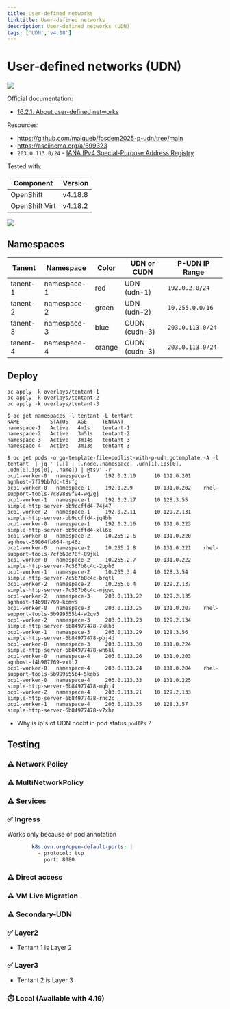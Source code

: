 ```yaml
---
title: User-defined networks
linktitle: User-defined networks
description: User-defined networks (UDN)
tags: ['UDN','v4.18']
---
```

# User-defined networks (UDN)

![](udn.drawio)

Official documentation:

* [16.2.1. About user-defined networks](https://docs.redhat.com/en/documentation/openshift_container_platform/4.18/html/networking/multiple-networks#about-user-defined-networks)

Resources:

* <https://github.com/maiqueb/fosdem2025-p-udn/tree/main>
* <https://asciinema.org/a/699323>
* `203.0.113.0/24` - [IANA IPv4 Special-Purpose Address Registry](https://www.iana.org/assignments/iana-ipv4-special-registry/iana-ipv4-special-registry.xhtml)

Tested with:

|Component|Version|
|---|---|
|OpenShift|v4.18.8|
|OpenShift Virt|v4.18.2|

![](overview.drawio)

## Namespaces

|Tanent|Namespace|Color|UDN or CUDN|P-UDN IP Range|
|---|---|---|---|---|
|tanent-1|namespace-1|red|UDN (udn-1)|`192.0.2.0/24`|
|tanent-2|namespace-2|green|UDN (udn-2)|`10.255.0.0/16`|
|tanent-3|namespace-3|blue|CUDN (cudn-3)|`203.0.113.0/24`|
|tanent-4|namespace-4|orange|CUDN (cudn-3)|`203.0.113.0/24`|

## Deploy

```shell
oc apply -k overlays/tentant-1
oc apply -k overlays/tentant-2
oc apply -k overlays/tentant-3
```

```shell
$ oc get namespaces -l tentant -L tentant
NAME          STATUS   AGE     TENTANT
namespace-1   Active   4m1s    tentant-1
namespace-2   Active   3m51s   tentant-2
namespace-3   Active   3m14s   tentant-3
namespace-4   Active   3m13s   tentant-3

$ oc get pods -o go-template-file=podlist-with-p-udn.gotemplate -A -l tentant  | jq ' (.[] | [.node,.namespace, .udn[1].ips[0], .udn[0].ips[0], .name]) | @tsv' -r
ocp1-worker-0   namespace-1     192.0.2.10      10.131.0.201    agnhost-7f79bb7dc-t8rfg
ocp1-worker-0   namespace-1     192.0.2.9       10.131.0.202    rhel-support-tools-7c89889f94-wq2gj
ocp1-worker-1   namespace-1     192.0.2.17      10.128.3.55     simple-http-server-bb9ccffd4-74j47
ocp1-worker-2   namespace-1     192.0.2.11      10.129.2.131    simple-http-server-bb9ccffd4-jq4bb
ocp1-worker-0   namespace-1     192.0.2.16      10.131.0.223    simple-http-server-bb9ccffd4-xll6x
ocp1-worker-0   namespace-2     10.255.2.6      10.131.0.220    agnhost-59964fb864-hp46z
ocp1-worker-0   namespace-2     10.255.2.8      10.131.0.221    rhel-support-tools-7cfb68d78f-89jkl
ocp1-worker-0   namespace-2     10.255.2.7      10.131.0.222    simple-http-server-7c567b8c4c-2pph6
ocp1-worker-1   namespace-2     10.255.3.4      10.128.3.54     simple-http-server-7c567b8c4c-brqtl
ocp1-worker-2   namespace-2     10.255.0.4      10.129.2.137    simple-http-server-7c567b8c4c-mjgwc
ocp1-worker-2   namespace-3     203.0.113.22    10.129.2.135    agnhost-f4b987769-kcmvs
ocp1-worker-0   namespace-3     203.0.113.25    10.131.0.207    rhel-support-tools-5b999555b4-w2qv5
ocp1-worker-2   namespace-3     203.0.113.23    10.129.2.134    simple-http-server-6b84977478-7kkhd
ocp1-worker-1   namespace-3     203.0.113.29    10.128.3.56     simple-http-server-6b84977478-pbj4d
ocp1-worker-0   namespace-3     203.0.113.30    10.131.0.224    simple-http-server-6b84977478-wn6kl
ocp1-worker-0   namespace-4     203.0.113.26    10.131.0.203    agnhost-f4b987769-vxtl7
ocp1-worker-0   namespace-4     203.0.113.24    10.131.0.204    rhel-support-tools-5b999555b4-5kgbs
ocp1-worker-0   namespace-4     203.0.113.33    10.131.0.225    simple-http-server-6b84977478-mqhj4
ocp1-worker-2   namespace-4     203.0.113.21    10.129.2.133    simple-http-server-6b84977478-rnc2c
ocp1-worker-1   namespace-4     203.0.113.35    10.128.3.57     simple-http-server-6b84977478-v7xhz
```

* Why is ip's of UDN nocht in pod status `podIPs` ?

## Testing

### ⚠️ Network Policy

### ⚠️ MultiNetworkPolicy

### ⚠️ Services

### ✅ Ingress

Works only because of pod annotation

```yaml
        k8s.ovn.org/open-default-ports: |
          - protocol: tcp
            port: 8080
```

### ⚠️ Direct access

### ⚠️ VM Live Migration

### ⚠️ Secondary-UDN

### ✅ Layer2

* Tentant 1 is Layer 2

### ✅ Layer3

* Tentant 2 is Layer 3

### ⏱️ Local (Available with 4.19)
